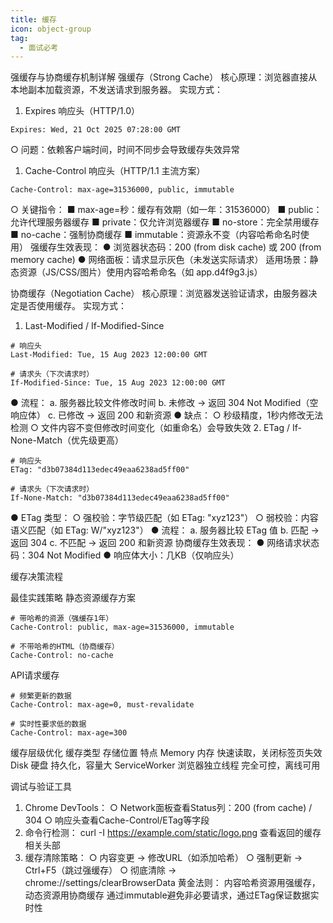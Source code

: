 ```yaml
---
title: 缓存
icon: object-group
tag:
  - 面试必考
---
```




强缓存与协商缓存机制详解
强缓存（Strong Cache）
核心原理：浏览器直接从本地副本加载资源，不发送请求到服务器。
实现方式：
1. Expires 响应头（HTTP/1.0）
```
Expires: Wed, 21 Oct 2025 07:28:00 GMT
```
  ○ 问题：依赖客户端时间，时间不同步会导致缓存失效异常

1. Cache-Control 响应头（HTTP/1.1 主流方案）
```
Cache-Control: max-age=31536000, public, immutable
```
  ○ 关键指令：
    ■ max-age=秒：缓存有效期（如一年：31536000）
    ■ public：允许代理服务器缓存
    ■ private：仅允许浏览器缓存
    ■ no-store：完全禁用缓存
    ■ no-cache：强制协商缓存
    ■ immutable：资源永不变（内容哈希命名时使用）
强缓存生效表现：
● 浏览器状态码：200 (from disk cache) 或 200 (from memory cache)
● 网络面板：请求显示灰色（未发送实际请求）
适用场景：静态资源（JS/CSS/图片）使用内容哈希命名（如 app.d4f9g3.js）

协商缓存（Negotiation Cache）
核心原理：浏览器发送验证请求，由服务器决定是否使用缓存。
实现方式：
1. Last-Modified / If-Modified-Since
```
# 响应头
Last-Modified: Tue, 15 Aug 2023 12:00:00 GMT

# 请求头（下次请求时）
If-Modified-Since: Tue, 15 Aug 2023 12:00:00 GMT
```
● 流程：
  a. 服务器比较文件修改时间
  b. 未修改 → 返回 304 Not Modified（空响应体）
  c. 已修改 → 返回 200 和新资源
● 缺点：
  ○ 秒级精度，1秒内修改无法检测
  ○ 文件内容不变但修改时间变化（如重命名）会导致失效
2. ETag / If-None-Match（优先级更高）
```
# 响应头
ETag: "d3b07384d113edec49eaa6238ad5ff00"

# 请求头（下次请求时）
If-None-Match: "d3b07384d113edec49eaa6238ad5ff00"
```
● ETag 类型：
  ○ 强校验：字节级匹配（如 ETag: "xyz123"）
  ○ 弱校验：内容语义匹配（如 ETag: W/"xyz123"）
● 流程：
  a. 服务器比较 ETag 值
  b. 匹配 → 返回 304
  c. 不匹配 → 返回 200 和新资源
协商缓存生效表现：
● 网络请求状态码：304 Not Modified
● 响应体大小：几KB（仅响应头）

缓存决策流程


最佳实践策略
静态资源缓存方案
```
# 带哈希的资源（强缓存1年）
Cache-Control: public, max-age=31536000, immutable

# 不带哈希的HTML（协商缓存）
Cache-Control: no-cache
```
API请求缓存
```
# 频繁更新的数据
Cache-Control: max-age=0, must-revalidate

# 实时性要求低的数据
Cache-Control: max-age=300
```
缓存层级优化
缓存类型	存储位置	特点
Memory	内存	快速读取，关闭标签页失效
Disk	硬盘	持久化，容量大
ServiceWorker	浏览器独立线程	完全可控，离线可用

调试与验证工具
1. Chrome DevTools：
  ○ Network面板查看Status列：200 (from cache) / 304
  ○ 响应头查看Cache-Control/ETag等字段
2. 命令行检测：
curl -I https://example.com/static/logo.png
查看返回的缓存相关头部
3. 缓存清除策略：
  ○ 内容变更 → 修改URL（如添加哈希）
  ○ 强制更新 → Ctrl+F5（跳过强缓存）
  ○ 彻底清除 → chrome://settings/clearBrowserData
黄金法则：
内容哈希资源用强缓存，动态资源用协商缓存
通过immutable避免非必要请求，通过ETag保证数据实时性